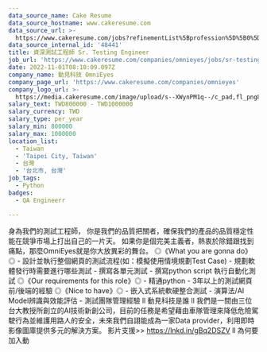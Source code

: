 ```yaml
---
data_source_name: Cake Resume
data_source_hostname: www.cakeresume.com
data_source_url: >-
  https://www.cakeresume.com/jobs?refinementList%5Bprofession%5D%5B0%5D=engineering_qa-engineer&refinementList%5Bsalary_currency%5D=TWD&range%5Bsalary_range%5D%5Bmin%5D=800096
data_source_internal_id: '48441'
title: 資深測試工程師 Sr. Testing Engineer
job_url: 'https://www.cakeresume.com/companies/omnieyes/jobs/sr-testing-engineer'
date: 2022-11-01T08:10:09.097Z
company_name: 動見科技 OmniEyes
company_page_url: 'https://www.cakeresume.com/companies/omnieyes'
company_logo_url: >-
  https://media.cakeresume.com/image/upload/s--XWynPM1q--/c_pad,fl_png8,h_200,w_200/v1615194351/cnooukbovmmzkplynmzg.png
salary_text: TWD800000 - TWD1000000
salary_currency: TWD
salary_type: per_year
salary_min: 800000
salary_max: 1000000
location_list:
  - Taiwan
  - 'Taipei City, Taiwan'
  - 台灣
  - '台北市, 台灣'
job_tags:
  - Python
badges:
  - QA Engineerr

---
```


身為我們的測試工程師， 你是我們的品質把關者，確保我們的產品的品質穩定性能在競爭市場上打出自己的一片天。 如果你是個完美主義者，熱衷於除錯跟找到痛點，那麼OmniEyes就是你大放異彩的舞台。 ◎《What you are gonna do》◎ - 設計並執行整個網頁的測試流程(如：模擬使用情境規劃Test Case) - 規劃軟體發行時需要進行哪些測試 - 撰寫各單元測試 - 撰寫python script 執行自動化測試 ◎《Our requirements for this role》◎ - 精通python - 3年以上的測試網頁前/後端的經驗 ◎《Nice to have》◎ - 嵌入式系統軟硬整合測試 - 演算法/AI Model辨識與效能評估 - 測試團隊管理經驗 ll 動見科技是誰 ll 我們是一間由三位台大教授所創立的AI技術新創公司，目前的任務是希望藉由車隊管理來降低危險駕駛行為並維護用路人的安全，未來我們自詡能成為一家Data provider，利用即時影像圖庫提供多元的解決方案。 影片支援>> https://lnkd.in/gBq2DSZV ll 為何要加入動